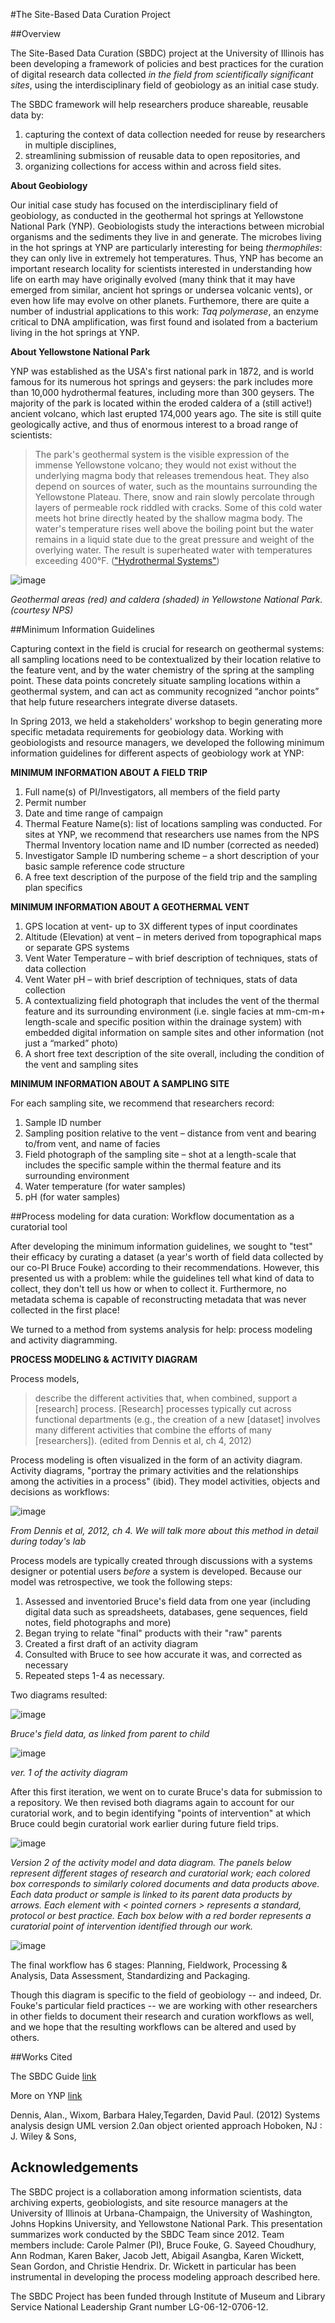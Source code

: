 #The Site-Based Data Curation Project

##Overview

The Site-Based Data Curation (SBDC) project at the University of Illinois has been developing a framework of policies and best practices for the curation of digital research data collected _in the field from scientifically significant sites_, using the interdisciplinary field of geobiology as an initial case study. 

The SBDC framework will help researchers produce shareable, reusable data by:

1) capturing the context of data collection needed for reuse by researchers in multiple disciplines,
2) streamlining submission of reusable data to open repositories, and
3) organizing collections for access within and across field sites.

**About Geobiology**

Our initial case study has focused on the interdisciplinary field of geobiology, as conducted in the geothermal hot springs at Yellowstone National Park (YNP).  Geobiologists study the interactions between microbial organisms and the sediments they live in and generate.  The microbes living in the hot springs at YNP are particularly interesting for being _thermophiles_: they can only live in extremely hot temperatures.  Thus, YNP has become an important research locality for scientists interested in understanding how life on earth may have originally evolved (many think that it may have emerged from similar, ancient hot springs or undersea volcanic vents), or even how life may evolve on other planets.  Furthemore, there are quite a number of industrial applications to this work: _Taq polymerase_, an enzyme critical to DNA amplification, was first found and isolated from a bacterium living in the hot springs at YNP.

**About Yellowstone National Park**

YNP was established as the USA's first national park in 1872, and is world famous for its numerous hot springs and geysers: the park includes more than 10,000 hydrothermal features, including more than 300 geysers.  The majority of the park is located within the eroded caldera of a (still active!) ancient volcano, which last erupted 174,000 years ago.  The site is still quite geologically active, and thus of enormous interest to a broad range of scientists:

>The park's geothermal system is the visible expression of the immense Yellowstone volcano; they would not exist without the underlying magma body that releases tremendous heat. They also depend on sources of water, such as the mountains surrounding the Yellowstone Plateau. There, snow and rain slowly percolate through layers of permeable rock riddled with cracks. Some of this cold water meets hot brine directly heated by the shallow magma body. The water's temperature rises well above the boiling point but the water remains in a liquid state due to the great pressure and weight of the overlying water. The result is superheated water with temperatures exceeding 400°F. (["Hydrothermal Systems"](http://www.nps.gov/yell/naturescience/hydrothermalsystems.htm))

![image](YNPmap.png)

_Geothermal areas (red) and caldera (shaded) in Yellowstone National Park.
(courtesy NPS)_

##Minimum Information Guidelines

Capturing context in the field is crucial for research on geothermal systems: all sampling locations need to be contextualized by their location relative to the feature vent, and by the water chemistry of the spring at the sampling point. These data points concretely situate sampling locations within a geothermal system, and can act as community recognized “anchor points” that help future researchers integrate diverse datasets.

In Spring 2013, we held a stakeholders' workshop to begin generating more specific metadata requirements for geobiology data. Working with geobiologists and resource managers, we developed the following minimum information guidelines for different aspects of geobiology work at YNP:

**MINIMUM INFORMATION ABOUT A FIELD TRIP**

1. Full name(s) of PI/Investigators, all members of the field party
2. Permit number
3. Date and time range of campaign
4. Thermal Feature Name(s): list of locations sampling was conducted. For sites at YNP, we recommend that researchers use names from the NPS Thermal Inventory location name and ID number (corrected as needed)
5. Investigator Sample ID numbering scheme – a short description of your basic sample reference code structure
6. A free text description of the purpose of the field trip and the sampling plan specifics

**MINIMUM INFORMATION ABOUT A GEOTHERMAL VENT**

1. GPS location at vent- up to 3X different types of input coordinates
2. Altitude (Elevation) at vent – in meters derived from topographical maps or separate GPS systems
3. Vent Water Temperature – with brief description of techniques, stats of data collection
4. Vent Water pH – with brief description of techniques, stats of data collection
5. A contextualizing field photograph that includes the vent of the thermal feature and its surrounding environment (i.e. single facies at mm-cm-m+ length-scale and specific position within the drainage system) with embedded digital information on sample sites and other information (not just a “marked” photo)
6. A short free text description of the site overall, including the condition of the vent and sampling sites

**MINIMUM INFORMATION ABOUT A SAMPLING SITE**

For each sampling site, we recommend that researchers record:

1. Sample ID number
2. Sampling position relative to the vent – distance from vent and bearing to/from vent, and name of facies
3. Field photograph of the sampling site – shot at a length-scale that includes the specific sample within the thermal feature and its surrounding environment
4. Water temperature (for water samples)
5. pH (for water samples)

##Process modeling for data curation: Workflow documentation as a curatorial tool

After developing the minimum information guidelines, we sought to "test" their efficacy by curating a dataset (a year's worth of field data collected by our co-PI Bruce Fouke) according to their recommendations.  However, this presented us with a problem: while the guidelines tell what kind of data to collect, they don't tell us how or when to collect it.  Furthermore, no metadata schema is capable of reconstructing metadata that was never collected in the first place!

We turned to a method from systems analysis for help: process modeling and activity diagramming.

**PROCESS MODELING & ACTIVITY DIAGRAM**

Process models, 

>describe the different activities that, when combined, support a [research] process. [Research] processes typically cut across functional departments (e.g., the creation of a new [dataset] involves many different activities that combine the efforts of many [researchers]). (edited from Dennis et al, ch 4, 2012)

Process modeling is often visualized in the form of an activity diagram.  Activity diagrams, "portray the primary activities and the relationships among the activities in a process" (ibid).  They model activities, objects and decisions as workflows:

![image](exampleAD.jpeg)

_From Dennis et al, 2012, ch 4.  We will talk more about this method in detail during today's lab_

Process models are typically created through discussions with a systems designer or potential users _before_ a system is developed.  Because our model was retrospective, we took the following steps:

1. Assessed and inventoried Bruce's field data from one year (including digital data such as spreadsheets, databases, gene sequences, field notes, field photographs and more)
2. Began trying to relate "final" products with their "raw" parents
3. Created a first draft of an activity diagram
4. Consulted with Bruce to see how accurate it was, and corrected as necessary
5. Repeated steps 1-4 as necessary.

Two diagrams resulted:

![image](Documents1.png)

_Bruce's field data, as linked from parent to child_

![image](Workflow1.png)

_ver. 1 of the activity diagram_

After this first iteration, we went on to curate Bruce's data for submission to a repository.  We then revised both diagrams again to account for our curatorial work, and to begin identifying "points of intervention" at which Bruce could begin curatorial work earlier during future field trips.

![image](Documents2.png)

_Version 2 of the activity model and data diagram. The panels below represent different stages of research and curatorial work; each colored box corresponds to similarly colored documents and data products above. Each data product or sample is linked to its parent data products by arrows. Each element with < pointed corners > represents a standard, protocol or best practice. Each box below with a red border represents a curatorial point of intervention identified through our work._

![image](Workflow2.png)

The final workflow has 6 stages: Planning, Fieldwork, Processing & Analysis, Data Assessment, Standardizing and Packaging. 

Though this diagram is specific to the field of geobiology -- and indeed, Dr. Fouke's particular field practices -- we are working with other researchers in other fields to document their research and curation workflows as well, and we hope that the resulting workflows can be altered and used by others.  

##Works Cited

The SBDC Guide [link](https://sitebaseddatacuration.wordpress.com/)

More on YNP [link](http://www.nps.gov/yell/index.htm)

Dennis, Alan., Wixom, Barbara Haley,Tegarden, David Paul. (2012) Systems analysis design UML version 2.0an object oriented approach Hoboken, NJ : J. Wiley & Sons,

## Acknowledgements
The SBDC project is a collaboration among information scientists, data archiving experts, geobiologists, and site resource managers at the University of Illinois at Urbana-Champaign, the University of Washington, Johns Hopkins University, and Yellowstone National Park. This presentation summarizes work conducted by the SBDC Team since 2012. Team members include: Carole Palmer (PI), Bruce Fouke, G. Sayeed Choudhury, Ann Rodman, Karen Baker, Jacob Jett, Abigail Asangba, Karen Wickett, Sean Gordon, and Christie Hendrix.  Dr. Wickett in particular has been instrumental in developing the process modeling approach described here.

The SBDC Project has been funded through Institute of Museum and Library Service National Leadership Grant number LG-06-12-0706-12.

